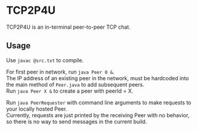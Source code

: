 # TCP2P4U

TCP2P4U is an in-terminal peer-to-peer TCP chat.

## Usage

Use ```javac @src.txt``` to compile.

For first peer in network, run ```java Peer 0 &```.   
The IP address of an existing peer in the network, must be hardcoded into the main method 
of ```Peer.java``` to add subsequent peers.   
Run ```java Peer X &``` to create a peer with peerId = X.    

Run ```java PeerRequester``` with command line arguments to make requests to your locally 
hosted Peer.   
Currently, requests are just printed by the receiving Peer with no behavior, so there is no 
way to send messages in the current build.
